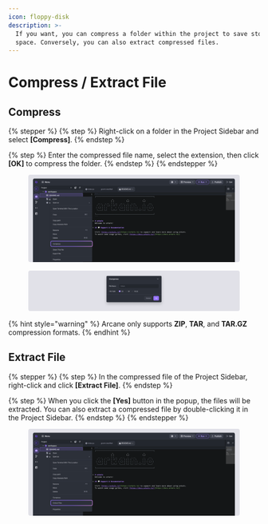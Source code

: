 ```yaml
---
icon: floppy-disk
description: >-
  If you want, you can compress a folder within the project to save storage
  space. Conversely, you can also extract compressed files.
---
```


# Compress / Extract File

## Compress

{% stepper %}
{% step %}
Right-click on a folder in the Project Sidebar and select **\[Compress]**.
{% endstep %}

{% step %}
Enter the compressed file name, select the extension, then click **\[OK]** to compress the folder.
{% endstep %}
{% endstepper %}

<figure><img src="../../../.gitbook/assets/Compress_01.png" alt=""><figcaption></figcaption></figure>

<figure><img src="../../../.gitbook/assets/Compress_02.png" alt=""><figcaption></figcaption></figure>

{% hint style="warning" %}
Arcane only supports **ZIP**, **TAR**, and **TAR.GZ** compression formats.
{% endhint %}

## Extract File&#x20;

{% stepper %}
{% step %}
In the compressed file of the Project Sidebar, right-click and click **\[Extract File]**.
{% endstep %}

{% step %}
When you click the **\[Yes]** button in the popup, the files will be extracted. You can also extract a compressed file by double-clicking it in the Project Sidebar.
{% endstep %}
{% endstepper %}

<figure><img src="../../../.gitbook/assets/Extract_file_01.png" alt=""><figcaption></figcaption></figure>
